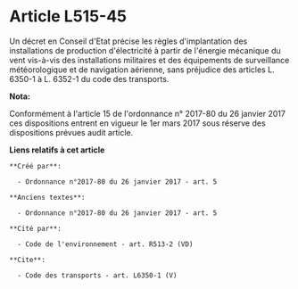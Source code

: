 # Article L515-45

Un décret en Conseil d'Etat précise les règles d'implantation des installations de production d'électricité à partir de
l'énergie mécanique du vent vis-à-vis des installations militaires et des équipements de surveillance météorologique et de
navigation aérienne, sans préjudice des articles L. 6350-1 à L. 6352-1 du code des transports.

**Nota:**

Conformément à l'article 15 de l'ordonnance n° 2017-80 du 26 janvier 2017 ces dispositions entrent en vigueur le 1er mars
2017 sous réserve des dispositions prévues audit article.

**Liens relatifs à cet article**

	**Créé par**:

	  - Ordonnance n°2017-80 du 26 janvier 2017 - art. 5

	**Anciens textes**:

	  - Ordonnance n°2017-80 du 26 janvier 2017 - art. 5

	**Cité par**:

	  - Code de l'environnement - art. R513-2 (VD)

	**Cite**:

	  - Code des transports - art. L6350-1 (V)
